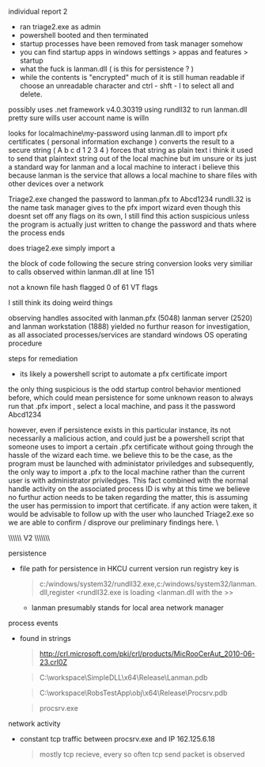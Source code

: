 
individual report 2 

- ran triage2.exe as admin 
- powershell booted and then terminated 
- startup processes have been removed from task manager somehow 
- you can find startup apps in windows settings > appas and features > startup 
- what the fuck is lanman.dll ( is this for persistence ? )
- while the contents is "encrypted" much of it is still human readable if choose an unreadable character and ctrl - shft - l to select all and delete.  



possibly uses .net framework v4.0.30319
using rundll32 to run lanman.dll
pretty sure wills user account name is willn                                                                                                                                                                                                       


looks for localmachine\my-password using lanman.dll to import pfx certificates ( personal information exchange )
converts the result to a secure string ( A b c d 1 2 3 4 )
forces that string as plain text 
i think it used to send that plaintext string out of the local machine but im unsure
or its just a standard way for lanman and a local machine to interact
i believe this because lanman is the service that allows a local machine to share files with other devices over a network

Triage2.exe changed the password to lanman.pfx to Abcd1234
rundll.32 is the name task manager gives to the pfx import wizard
even though this doesnt set off any flags on its own, I still find this action suspicious
unless the program is actually just written to change the password and thats where the process ends

does triage2.exe simply import a 


the block of code following the secure string conversion looks very similiar to calls observed within lanman.dll at line 151

not a known file hash 
flagged 0 of 61 VT flags 

I still think its doing weird things 

observing handles associted with lanman.pfx (5048) lanman server (2520) and lanman workstation (1888) yielded no furthur reason for investigation, as all associated processes/services are standard windows OS operating procedure 

steps for remediation 

- its likely a powershell script to automate a pfx certificate import 

the only thing suspicious is the odd startup control behavior mentioned before, which could mean persistence for some unknown reason to always run that .pfx import , select a local machine, and pass it the password Abcd1234 

however, even if persistence exists in this particular instance, its not necessarily a malicious action, and could just be a powershell script that someone uses to import a certain .pfx certificate without going through the hassle of the wizard each time. we believe this to be the case, as the program must be launched with administator priviledges and subsequently, the only way to import a .pfx to the local machine rather than the current user is with administrator priviledges. This fact combined with the normal handle activity on the associated process ID is why at this time we believe no furthur action needs to be taken regarding the matter, this is assuming the user has permission to import that certificate. if any action were taken, it would be advisable to follow up with the user who launched Triage2.exe so we are able to confirm / disprove our preliminary findings here. \




\\\\\\\\\\\\ V2 \\\\\\\\\\\\\\


persistence
- file path for persistence in HKCU current version run registry key is 
    >c:/windows/system32/rundll32.exe,c:/windows/system32/lanman.dll,register 
    <rundll32.exe is loading <lanman.dll with the <register function>>>

    - lanman presumably stands for local area network manager
     




process events 

- found in strings 
    > http://crl.microsoft.com/pki/crl/products/MicRooCerAut_2010-06-23.crl0Z

    > C:\workspace\SimpleDLL\x64\Release\Lanman.pdb

    > C:\workspace\RobsTestApp\obj\x64\Release\Procsrv.pdb

    > procsrv.exe




network activity 


- constant tcp traffic between procsrv.exe and IP 162.125.6.18 <dropbox>
    > mostly tcp recieve, every so often tcp send packet is observed 

















